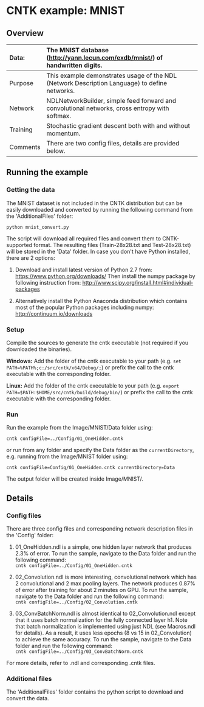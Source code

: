 # CNTK example: MNIST 

## Overview

|Data:     |The MNIST database (http://yann.lecun.com/exdb/mnist/) of handwritten digits.
|:---------|:---
|Purpose   |This example demonstrates usage of the NDL (Network Description Language) to define networks.
|Network   |NDLNetworkBuilder, simple feed forward and convolutional networks, cross entropy with softmax.
|Training  |Stochastic gradient descent both with and without momentum.
|Comments  |There are two config files, details are provided below.

## Running the example

### Getting the data

The MNIST dataset is not included in the CNTK distribution but can be easily 
downloaded and converted by running the following command from the 'AdditionalFiles' folder:

`python mnist_convert.py`

The script will download all required files and convert them to CNTK-supported format. 
The resulting files (Train-28x28.txt and Test-28x28.txt) will be stored in the 'Data' folder. 
In case you don't have Python installed, there are 2 options:

1. Download and install latest version of Python 2.7 from: https://www.python.org/downloads/ 
Then install the numpy package by following instruction from: http://www.scipy.org/install.html#individual-packages

2. Alternatively install the Python Anaconda distribution which contains most of the 
popular Python packages including numpy: http://continuum.io/downloads

### Setup

Compile the sources to generate the cntk executable (not required if you downloaded the binaries).

__Windows:__ Add the folder of the cntk executable to your path 
(e.g. `set PATH=%PATH%;c:/src/cntk/x64/Debug/;`) 
or prefix the call to the cntk executable with the corresponding folder. 

__Linux:__ Add the folder of the cntk executable to your path 
(e.g. `export PATH=$PATH:$HOME/src/cntk/build/debug/bin/`) 
or prefix the call to the cntk executable with the corresponding folder. 

### Run

Run the example from the Image/MNIST/Data folder using:

`cntk configFile=../Config/01_OneHidden.cntk`

or run from any folder and specify the Data folder as the `currentDirectory`, 
e.g. running from the Image/MNIST folder using:

`cntk configFile=Config/01_OneHidden.cntk currentDirectory=Data`

The output folder will be created inside Image/MNIST/.

## Details

### Config files

There are three config files and corresponding network description files in the 'Config' folder:

1. 01_OneHidden.ndl is a simple, one hidden layer network that produces 2.3% of error.
To run the sample, navigate to the Data folder and run the following command:  
`cntk configFile=../Config/01_OneHidden.cntk`

2. 02_Convolution.ndl is more interesting, convolutional network which has 2 convolutional and 2 max pooling layers. 
The network produces 0.87% of error after training for about 2 minutes on GPU.
To run the sample, navigate to the Data folder and run the following command:  
`cntk configFile=../Config/02_Convolution.cntk`

3. 03_ConvBatchNorm.ndl is almost identical to 02_Convolution.ndl 
except that it uses batch normalization for the fully connected layer h1.
Note that batch normalization is implemented using just NDL (see Macros.ndl for details).
As a result, it uses less epochs (8 vs 15 in 02_Convolution) to achieve the same accuracy.
To run the sample, navigate to the Data folder and run the following command:  
`cntk configFile=../Config/03_ConvBatchNorm.cntk`

For more details, refer to .ndl and corresponding .cntk files.

### Additional files

The 'AdditionalFiles' folder contains the python script to download and convert the data. 

